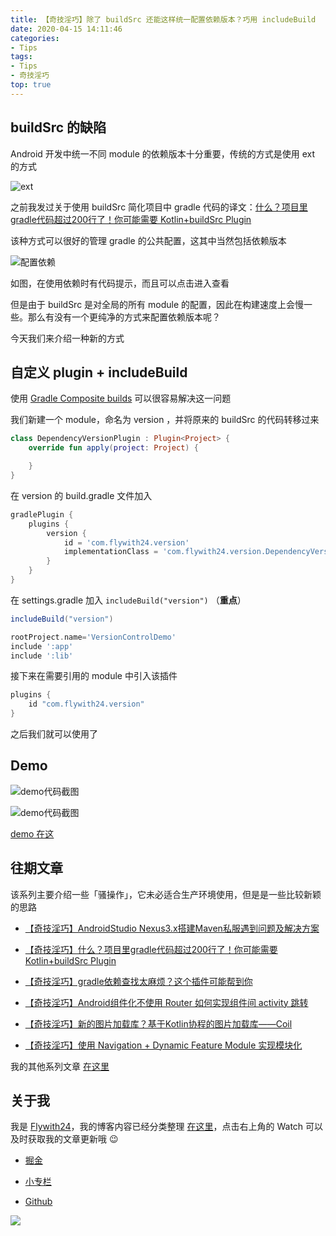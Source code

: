 ```yaml
---
title: 【奇技淫巧】除了 buildSrc 还能这样统一配置依赖版本？巧用 includeBuild
date: 2020-04-15 14:11:46
categories: 
- Tips
tags: 
- Tips
- 奇技淫巧
top: true
---
```


## buildSrc 的缺陷

Android 开发中统一不同 module 的依赖版本十分重要，传统的方式是使用 ext 的方式

![ext](https://gitee.com/flywith24/Album/raw/master/img/20200527111409.png)



之前我发过关于使用 buildSrc 简化项目中 gradle 代码的译文：[什么？项目里gradle代码超过200行了！你可能需要 Kotlin+buildSrc Plugin](https://juejin.im/post/5e22c2ce6fb9a02ff67d41c3)

该种方式可以很好的管理 gradle 的公共配置，这其中当然包括依赖版本

![配置依赖](https://gitee.com/flywith24/Album/raw/master/img/20200527111722.gif)



如图，在使用依赖时有代码提示，而且可以点击进入查看



但是由于 buildSrc 是对全局的所有 module 的配置，因此在构建速度上会慢一些。那么有没有一个更纯净的方式来配置依赖版本呢？



今天我们来介绍一种新的方式



## 自定义 plugin + includeBuild

使用 [Gradle Composite builds](https://docs.gradle.org/current/userguide/composite_builds.html) 可以很容易解决这一问题

我们新建一个 module，命名为 version ，并将原来的 buildSrc 的代码转移过来

```kotlin
class DependencyVersionPlugin : Plugin<Project> {
    override fun apply(project: Project) {

    }
}
```

在 version 的 build.gradle 文件加入

```groovy
gradlePlugin {
    plugins {
        version {
            id = 'com.flywith24.version'
            implementationClass = 'com.flywith24.version.DependencyVersionPlugin'
        }
    }
}
```

在 settings.gradle 加入 `includeBuild("version")` （**重点**）

```groovy
includeBuild("version")

rootProject.name='VersionControlDemo'
include ':app'
include ':lib'
```



接下来在需要引用的 module 中引入该插件

```groovy
plugins {
    id "com.flywith24.version"
}
```



之后我们就可以使用了

## Demo

![demo代码截图](https://gitee.com/flywith24/Album/raw/master/img/20200527113952.png)

![demo代码截图](https://gitee.com/flywith24/Album/raw/master/img/20200527114023.png)



[demo 在这](https://github.com/Flywith24/VersionControlDemo)



## 往期文章



该系列主要介绍一些「骚操作」，它未必适合生产环境使用，但是是一些比较新颖的思路



- [【奇技淫巧】AndroidStudio Nexus3.x搭建Maven私服遇到问题及解决方案](https://juejin.im/post/5e481a28f265da570b3f235c)


- [【奇技淫巧】什么？项目里gradle代码超过200行了！你可能需要 Kotlin+buildSrc Plugin](https://juejin.im/post/5e22c2ce6fb9a02ff67d41c3)


- [【奇技淫巧】gradle依赖查找太麻烦？这个插件可能帮到你](https://juejin.im/post/5e481a28f265da570b3f235c)


- [【奇技淫巧】Android组件化不使用 Router 如何实现组件间 activity 跳转](https://juejin.im/post/5e967f35f265da47d77cd4c3)


- [【奇技淫巧】新的图片加载库？基于Kotlin协程的图片加载库——Coil](https://juejin.im/post/5ebdfb0b6fb9a0436153db22)


- [【奇技淫巧】使用 Navigation + Dynamic Feature Module 实现模块化](https://juejin.im/post/5ec50ae46fb9a047a862124f)



我的其他系列文章 [在这里](https://github.com/Flywith24/BlogList)



## 关于我

我是 [Flywith24](https://flywith24.gitee.io/)，我的博客内容已经分类整理 [在这里](https://github.com/Flywith24/BlogList)，点击右上角的 Watch 可以及时获取我的文章更新哦 😉



- [掘金](https://juejin.im/user/57c7f6870a2b58006b1cfd6c)

- [小专栏](https://xiaozhuanlan.com/detail)

- [Github](https://github.com/Flywith24)

  

![](https://user-gold-cdn.xitu.io/2020/6/26/172ee567fb4fbf7e?w=1954&h=624&f=jpeg&s=115362)
